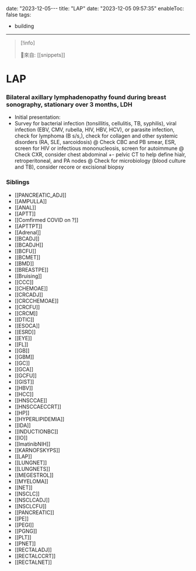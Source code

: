 date: "2023-12-05---
title: "LAP"
date: "2023-12-05 09:57:35"
enableToc: false
tags:
  - building
---
> [!info]
>
> 🌱來自: [[snippets]]
# LAP
### Bilateral axillary lymphadenopathy found during breast sonography, stationary over 3 months, LDH
- Initial presentation:
- Survey for bacterial infection (tonsillitis, cellulitis, TB, syphilis), viral infection (EBV, CMV, rubella, HIV, HBV, HCV), or parasite infection, check for lymphoma (B s/s,), check for collagen and other systemic disorders (RA, SLE, sarcoidosis)
  @ Check CBC and PB smear, ESR, screen for HIV or infectious mononucleosis, screen for autoimmune
  @ Check CXR, consider chest abdominal +- pelvic CT to help define hialr, retroperitoneal, and PA nodes
  @ Check for microbiology (blood culture and TB), consider recore or excisional biopsy
### Siblings
- [[PANCREATIC_ADJ]]
- [[AMPULLA]]
- [[ANAL]]
- [[APTT]]
- [[Comfirmed COVID on ?]]
- [[APTTPT]]
- [[Adrenal]]
- [[BCADJ]]
- [[BCADJH]]
- [[BCFU]]
- [[BCMET]]
- [[BMD]]
- [[BREASTPE]]
- [[Bruising]]
- [[CCC]]
- [[CHEMOAE]]
- [[CRCADJ]]
- [[CRCCHEMOAE]]
- [[CRCFU]]
- [[CRCM]]
- [[DTIC]]
- [[ESOCA]]
- [[ESRD]]
- [[EYE]]
- [[FL]]
- [[GB]]
- [[GBM]]
- [[GC]]
- [[GCA]]
- [[GCFU]]
- [[GIST]]
- [[HBV]]
- [[HCC]]
- [[HNSCCAE]]
- [[HNSCCAECCRT]]
- [[HP]]
- [[HYPERLIPIDEMIA]]
- [[IDA]]
- [[INDUCTIONBC]]
- [[IO]]
- [[ImatinibNIH]]
- [[KARNOFSKYPS]]
- [[LAP]]
- [[LUNGNET]]
- [[LUNGNETS]]
- [[MEGESTROL]]
- [[MYELOMA]]
- [[NET]]
- [[NSCLC]]
- [[NSCLCADJ]]
- [[NSCLCFU]]
- [[PANCREATIC]]
- [[PE]]
- [[PEGI]]
- [[PGNG]]
- [[PLT]]
- [[PNET]]
- [[RECTALADJ]]
- [[RECTALCCRT]]
- [[RECTALNET]]
